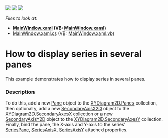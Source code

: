 <!-- default badges list -->
![](https://img.shields.io/endpoint?url=https://codecentral.devexpress.com/api/v1/VersionRange/128569773/22.2.2%2B)
[![](https://img.shields.io/badge/Open_in_DevExpress_Support_Center-FF7200?style=flat-square&logo=DevExpress&logoColor=white)](https://supportcenter.devexpress.com/ticket/details/T317890)
[![](https://img.shields.io/badge/📖_How_to_use_DevExpress_Examples-e9f6fc?style=flat-square)](https://docs.devexpress.com/GeneralInformation/403183)
<!-- default badges end -->
<!-- default file list -->
*Files to look at*:

* **[MainWindow.xaml](./CS/TopCorporations/MainWindow.xaml) (VB: [MainWindow.xaml](./VB/TopCorporations/MainWindow.xaml))**
* [MainWindow.xaml.cs](./CS/TopCorporations/MainWindow.xaml.cs) (VB: [MainWindow.xaml.vb](./VB/TopCorporations/MainWindow.xaml.vb))
<!-- default file list end -->
# How to display series in several panes


This example demonstrates how to display series in several panes.


<h3>Description</h3>

To do this, add&nbsp;a new&nbsp;<a href="https://documentation.devexpress.com/#WPF/clsDevExpressXpfChartsPanetopic">Pane</a>&nbsp;object to the&nbsp;<a href="https://documentation.devexpress.com/#WPF/DevExpressXpfChartsXYDiagram2D_Panestopic">XYDiagram2D.Panes</a>&nbsp;collection, then optionally, add a new <a href="https://documentation.devexpress.com/#WPF/clsDevExpressXpfChartsSecondaryAxisX2Dtopic">SecondaryAxisX2D</a>&nbsp;object to the <a href="https://documentation.devexpress.com/#WPF/DevExpressXpfChartsXYDiagram2D_SecondaryAxesXtopic">XYDiagram2D.SecondaryAxesX</a>&nbsp;collection or a new <a href="https://documentation.devexpress.com/#WPF/clsDevExpressXpfChartsSecondaryAxisY2Dtopic">SecondaryAxisY2D</a>&nbsp;object to the <a href="https://documentation.devexpress.com/#WPF/DevExpressXpfChartsXYDiagram2D_SecondaryAxesYtopic">XYDiagram2D.SecondaryAxesY</a>&nbsp;collection. Finally, bind the pane, the X-axis and Y-axis to the series' <a href="https://documentation.devexpress.com/#WPF/DevExpressXpfChartsXYDiagram2D_SeriesPanetopic">SeriesPane</a>,&nbsp;<a href="https://documentation.devexpress.com/#WPF/DevExpressXpfChartsXYDiagram2D_SeriesAxisXtopic">SeriesAxisX</a>, <a href="https://documentation.devexpress.com/#WPF/DevExpressXpfChartsXYDiagram2D_SeriesAxisYtopic">SeriesAxisY</a>&nbsp;attached properties.

<br/>


